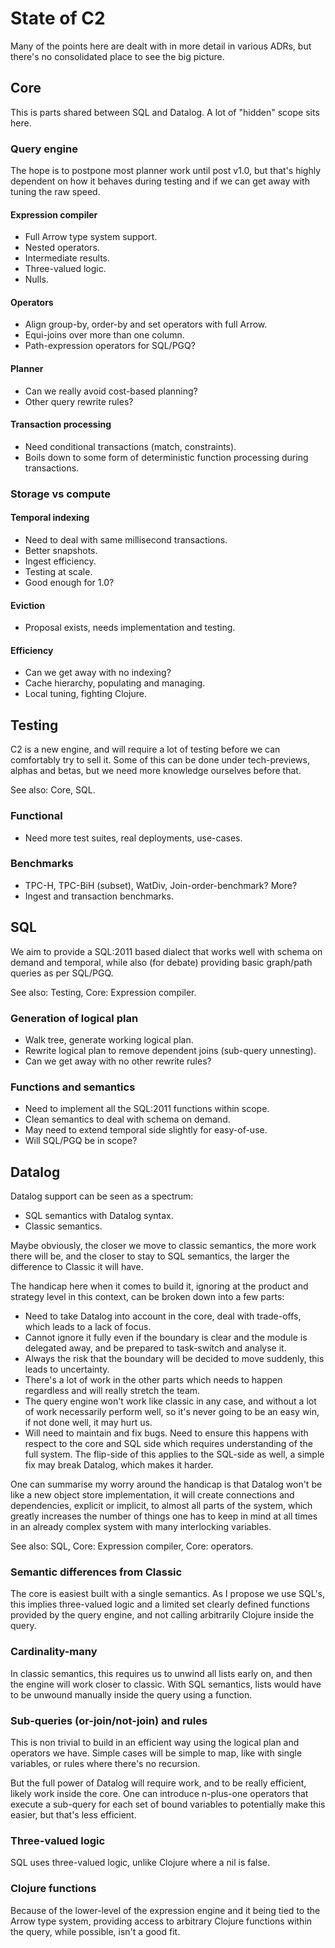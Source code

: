 # State of C2

Many of the points here are dealt with in more detail in various ADRs,
but there's no consolidated place to see the big picture.

## Core

This is parts shared between SQL and Datalog. A lot of "hidden" scope
sits here.

### Query engine

The hope is to postpone most planner work until post v1.0, but that's
highly dependent on how it behaves during testing and if we can get
away with tuning the raw speed.

#### Expression compiler

- Full Arrow type system support.
- Nested operators.
- Intermediate results.
- Three-valued logic.
- Nulls.

#### Operators

- Align group-by, order-by and set operators with full Arrow.
- Equi-joins over more than one column.
- Path-expression operators for SQL/PGQ?

#### Planner

- Can we really avoid cost-based planning?
- Other query rewrite rules?

#### Transaction processing

- Need conditional transactions (match, constraints).
- Boils down to some form of deterministic function processing during
  transactions.

### Storage vs compute

#### Temporal indexing

- Need to deal with same millisecond transactions.
- Better snapshots.
- Ingest efficiency.
- Testing at scale.
- Good enough for 1.0?

#### Eviction

- Proposal exists, needs implementation and testing.

#### Efficiency

- Can we get away with no indexing?
- Cache hierarchy, populating and managing.
- Local tuning, fighting Clojure.

## Testing

C2 is a new engine, and will require a lot of testing before we can
comfortably try to sell it. Some of this can be done under
tech-previews, alphas and betas, but we need more knowledge ourselves
before that.

See also: Core, SQL.

### Functional

- Need more test suites, real deployments, use-cases.

### Benchmarks

- TPC-H, TPC-BiH (subset), WatDiv, Join-order-benchmark? More?
- Ingest and transaction benchmarks.

## SQL

We aim to provide a SQL:2011 based dialect that works well with schema
on demand and temporal, while also (for debate) providing basic
graph/path queries as per SQL/PGQ.

See also: Testing, Core: Expression compiler.

### Generation of logical plan

- Walk tree, generate working logical plan.
- Rewrite logical plan to remove dependent joins (sub-query unnesting).
- Can we get away with no other rewrite rules?

### Functions and semantics

- Need to implement all the SQL:2011 functions within scope.
- Clean semantics to deal with schema on demand.
- May need to extend temporal side slightly for easy-of-use.
- Will SQL/PGQ be in scope?

## Datalog

Datalog support can be seen as a spectrum:

- SQL semantics with Datalog syntax.
- Classic semantics.

Maybe obviously, the closer we move to classic semantics, the more
work there will be, and the closer to stay to SQL semantics, the
larger the difference to Classic it will have.

The handicap here when it comes to build it, ignoring at the product
and strategy level in this context, can be broken down into a few
parts:

- Need to take Datalog into account in the core, deal with trade-offs,
  which leads to a lack of focus.
- Cannot ignore it fully even if the boundary is clear and the module
  is delegated away, and be prepared to task-switch and analyse it.
- Always the risk that the boundary will be decided to move suddenly,
  this leads to uncertainty.
- There's a lot of work in the other parts which needs to happen
  regardless and will really stretch the team.
- The query engine won't work like classic in any case, and without a
  lot of work necessarily perform well, so it's never going to be an
  easy win, if not done well, it may hurt us.
- Will need to maintain and fix bugs. Need to ensure this happens with
  respect to the core and SQL side which requires understanding of the
  full system. The flip-side of this applies to the SQL-side as well,
  a simple fix may break Datalog, which makes it harder.

One can summarise my worry around the handicap is that Datalog won't
be like a new object store implementation, it will create connections
and dependencies, explicit or implicit, to almost all parts of the
system, which greatly increases the number of things one has to keep
in mind at all times in an already complex system with many
interlocking variables.

See also: SQL, Core: Expression compiler, Core: operators.

### Semantic differences from Classic

The core is easiest built with a single semantics. As I propose we use
SQL's, this implies three-valued logic and a limited set clearly
defined functions provided by the query engine, and not calling
arbitrarily Clojure inside the query.

### Cardinality-many

In classic semantics, this requires us to unwind all lists early on,
and then the engine will work closer to classic. With SQL semantics,
lists would have to be unwound manually inside the query using a
function.

### Sub-queries (or-join/not-join) and rules

This is non trivial to build in an efficient way using the logical
plan and operators we have. Simple cases will be simple to map, like
with single variables, or rules where there's no recursion.

But the full power of Datalog will require work, and to be really
efficient, likely work inside the core. One can introduce n-plus-one
operators that execute a sub-query for each set of bound variables to
potentially make this easier, but that's less efficient.

### Three-valued logic

SQL uses three-valued logic, unlike Clojure where a nil is false.

### Clojure functions

Because of the lower-level of the expression engine and it being tied
to the Arrow type system, providing access to arbitrary Clojure
functions within the query, while possible, isn't a good fit.
